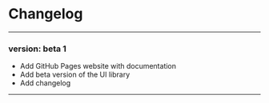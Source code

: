 # Changelog 

---
### version: beta 1
- Add GitHub Pages website with documentation
- Add beta version of the UI library
- Add changelog
---
